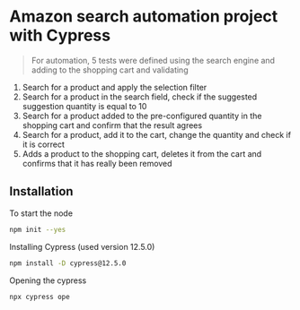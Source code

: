 # Amazon search automation project with Cypress

>For automation, 5 tests were defined using the search engine and adding to the shopping cart and validating

1. Search for a product and apply the <Free Shipping> selection filter
2. Search for a product in the search field, check if the suggested suggestion quantity is equal to 10
3. Search for a product added to the pre-configured quantity in the shopping cart and confirm that the result agrees
4. Search for a product, add it to the cart, change the quantity and check if it is correct
5. Adds a product to the shopping cart, deletes it from the cart and confirms that it has really been removed  

## Installation

To start the node 
```sh
npm init --yes
```
Installing Cypress (used version 12.5.0)
```sh
npm install -D cypress@12.5.0
```

Opening the cypress
```sh
npx cypress ope
```
